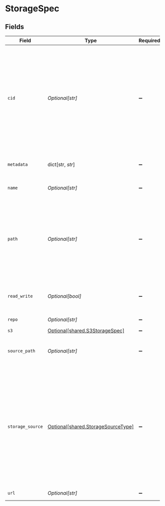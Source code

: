 # StorageSpec


## Fields

| Field                                                                                                                                                                                                        | Type                                                                                                                                                                                                         | Required                                                                                                                                                                                                     | Description                                                                                                                                                                                                  | Example                                                                                                                                                                                                      |
| ------------------------------------------------------------------------------------------------------------------------------------------------------------------------------------------------------------ | ------------------------------------------------------------------------------------------------------------------------------------------------------------------------------------------------------------ | ------------------------------------------------------------------------------------------------------------------------------------------------------------------------------------------------------------ | ------------------------------------------------------------------------------------------------------------------------------------------------------------------------------------------------------------ | ------------------------------------------------------------------------------------------------------------------------------------------------------------------------------------------------------------ |
| `cid`                                                                                                                                                                                                        | *Optional[str]*                                                                                                                                                                                              | :heavy_minus_sign:                                                                                                                                                                                           | The unique ID of the data, where it makes sense (for example, in an<br/>IPFS storage spec this will be the data's CID).<br/>NOTE: The below is capitalized to match IPFS & IPLD (even though it's out of golang fmt) | QmTVmC7JBD2ES2qGPqBNVWnX1KeEPNrPGb7rJ8cpFgtefe                                                                                                                                                               |
| `metadata`                                                                                                                                                                                                   | dict[str, *str*]                                                                                                                                                                                             | :heavy_minus_sign:                                                                                                                                                                                           | Additional properties specific to each driver                                                                                                                                                                |                                                                                                                                                                                                              |
| `name`                                                                                                                                                                                                       | *Optional[str]*                                                                                                                                                                                              | :heavy_minus_sign:                                                                                                                                                                                           | Name of the spec's data, for reference.                                                                                                                                                                      | job-9304c616-291f-41ad-b862-54e133c0149e-host-QmdZQ7ZbhnvWY1J12XYKGHApJ6aufKyLNSvf8jZBrBaAVL                                                                                                                 |
| `path`                                                                                                                                                                                                       | *Optional[str]*                                                                                                                                                                                              | :heavy_minus_sign:                                                                                                                                                                                           | The path that the spec's data should be mounted on, where it makes<br/>sense (for example, in a Docker storage spec this will be a filesystem<br/>path).                                                     |                                                                                                                                                                                                              |
| `read_write`                                                                                                                                                                                                 | *Optional[bool]*                                                                                                                                                                                             | :heavy_minus_sign:                                                                                                                                                                                           | Allow write access for locally mounted inputs                                                                                                                                                                |                                                                                                                                                                                                              |
| `repo`                                                                                                                                                                                                       | *Optional[str]*                                                                                                                                                                                              | :heavy_minus_sign:                                                                                                                                                                                           | URL of the git Repo to clone                                                                                                                                                                                 |                                                                                                                                                                                                              |
| `s3`                                                                                                                                                                                                         | [Optional[shared.S3StorageSpec]](undefined/models/shared/s3storagespec.md)                                                                                                                                   | :heavy_minus_sign:                                                                                                                                                                                           | N/A                                                                                                                                                                                                          |                                                                                                                                                                                                              |
| `source_path`                                                                                                                                                                                                | *Optional[str]*                                                                                                                                                                                              | :heavy_minus_sign:                                                                                                                                                                                           | The path of the host data if we are using local directory paths                                                                                                                                              |                                                                                                                                                                                                              |
| `storage_source`                                                                                                                                                                                             | [Optional[shared.StorageSourceType]](undefined/models/shared/storagesourcetype.md)                                                                                                                           | :heavy_minus_sign:                                                                                                                                                                                           | StorageSource is the abstract source of the data. E.g. a storage source<br/>might be a URL download, but doesn't specify how the execution engine<br/>does the download or what it will do with the downloaded data. |                                                                                                                                                                                                              |
| `url`                                                                                                                                                                                                        | *Optional[str]*                                                                                                                                                                                              | :heavy_minus_sign:                                                                                                                                                                                           | Source URL of the data                                                                                                                                                                                       |                                                                                                                                                                                                              |